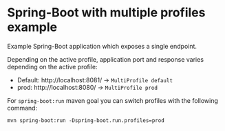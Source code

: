 Spring-Boot with multiple profiles example
==========================================

Example Spring-Boot application which exposes a single endpoint.

Depending on the active profile, application port and response varies depending on the
active profile:
 - Default: http://localhost:8081/ -> `MultiProfile default`
 - prod: http://localhost:8080/ -> `MultiProfile prod`
 
For `spring-boot:run` maven goal you can switch profiles with the following command:

`mvn spring-boot:run -Dspring-boot.run.profiles=prod`
